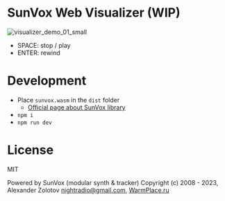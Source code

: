 # SunVox Web Visualizer (WIP)

![visualizer_demo_01_small](https://user-images.githubusercontent.com/99490829/227837360-e785a186-dbc2-4542-9671-8fe2dfea821a.png)

- SPACE: stop / play
- ENTER: rewind

# Development

- Place `sunvox.wasm` in the `dist` folder
  - [Official page about SunVox library](https://warmplace.ru/soft/sunvox/sunvox_lib.php)
- `npm i`
- `npm run dev`

# License

MIT

Powered by SunVox (modular synth & tracker)
Copyright (c) 2008 - 2023, Alexander Zolotov <nightradio@gmail.com>, [WarmPlace.ru](https://warmplace.ru)

